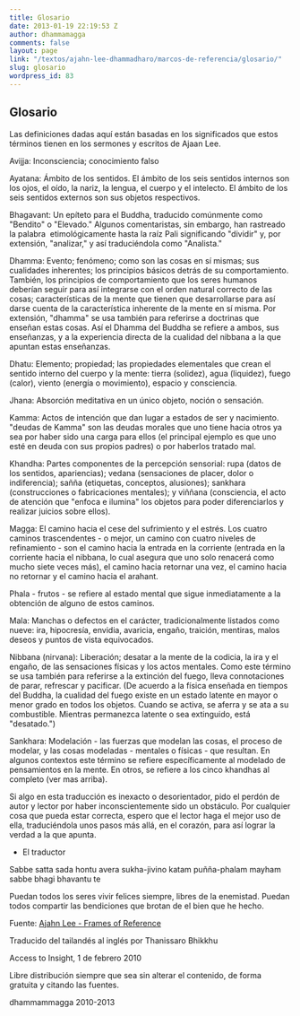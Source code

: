 ```yaml
---
title: Glosario
date: 2013-01-19 22:19:53 Z
author: dhammamagga
comments: false
layout: page
link: "/textos/ajahn-lee-dhammadharo/marcos-de-referencia/glosario/"
slug: glosario
wordpress_id: 83
---
```


## Glosario


Las definiciones dadas aquí están basadas en los significados que estos términos tienen en los sermones y escritos de Ajaan Lee.

Avijja: Inconsciencia; conocimiento falso

Ayatana: Ámbito de los sentidos. El ámbito de los seis sentidos internos son los ojos, el oído, la nariz, la lengua, el cuerpo y el intelecto. El ámbito de los seis sentidos externos son sus objetos respectivos.

Bhagavant: Un epíteto para el Buddha, traducido comúnmente como "Bendito" o "Elevado." Algunos comentaristas, sin embargo, han rastreado la palabra  etimológicamente hasta la raíz Pali significando "dividir" y, por extensión, "analizar," y así traduciéndola como "Analista."

Dhamma: Evento; fenómeno; como son las cosas en sí mismas; sus cualidades inherentes; los principios básicos detrás de su comportamiento. También, los principios de comportamiento que los seres humanos deberían seguir para así integrarse con el orden natural correcto de las cosas; características de la mente que tienen que desarrollarse para así darse cuenta de la característica inherente de la mente en sí misma. Por extensión, "dhamma" se usa también para referirse a doctrinas que enseñan estas cosas. Así el Dhamma del Buddha se refiere a ambos, sus enseñanzas, y a la experiencia directa de la cualidad del nibbana a la que apuntan estas enseñanzas.

Dhatu: Elemento; propiedad; las propiedades elementales que crean el sentido interno del cuerpo y la mente: tierra (solidez), agua (liquidez), fuego (calor), viento (energía o movimiento), espacio y consciencia.

Jhana: Absorción meditativa en un único objeto, noción o sensación.

Kamma: Actos de intención que dan lugar a estados de ser y nacimiento. "deudas de Kamma" son las deudas morales que uno tiene hacia otros ya sea por haber sido una carga para ellos (el principal ejemplo es que uno esté en deuda con sus propios padres) o por haberlos tratado mal.

Khandha: Partes componentes de la percepción sensorial: rupa (datos de los sentidos, apariencias); vedana (sensaciones de placer, dolor o indiferencia); sañña (etiquetas, conceptos, alusiones); sankhara (construcciones o fabricaciones mentales); y viññana (consciencia, el acto de atención que "enfoca e ilumina" los objetos para poder diferenciarlos y realizar juicios sobre ellos).

Magga: El camino hacia el cese del sufrimiento y el estrés. Los cuatro caminos trascendentes - o mejor, un camino con cuatro niveles de refinamiento - son el camino hacia la entrada en la corriente (entrada en la corriente hacia el nibbana, lo cual asegura que uno solo renacerá como mucho siete veces más), el camino hacia retornar una vez, el camino hacia no retornar y el camino hacia el arahant.

Phala - frutos - se refiere al estado mental que sigue inmediatamente a la obtención de alguno de estos caminos.

Mala: Manchas o defectos en el carácter, tradicionalmente listados como nueve: ira, hipocresía, envidia, avaricia, engaño, traición, mentiras, malos deseos y puntos de vista equivocados.

Nibbana (nirvana): Liberación; desatar a la mente de la codicia, la ira y el engaño, de las sensaciones físicas y los actos mentales. Como este término se usa también para referirse a la extinción del fuego, lleva connotaciones de parar, refrescar y pacificar. (De acuerdo a la física enseñada en tiempos del Buddha, la cualidad del fuego existe en un estado latente en mayor o menor grado en todos los objetos. Cuando se activa, se aferra y se ata a su combustible. Mientras permanezca latente o sea extinguido, está "desatado.")

Sankhara: Modelación - las fuerzas que modelan las cosas, el proceso de modelar, y las cosas modeladas - mentales o físicas - que resultan. En algunos contextos este término se refiere específicamente al modelado de pensamientos en la mente. En otros, se refiere a los cinco khandhas al completo (ver mas arriba).

Si algo en esta traducción es inexacto o desorientador, pido el perdón de autor y lector por haber inconscientemente sido un obstáculo. Por cualquier cosa que pueda estar correcta, espero que el lector haga el mejor uso de ella, traduciéndola unos pasos más allá, en el corazón, para así lograr la verdad a la que apunta.

- El traductor

Sabbe satta sada hontu
avera sukha-jivino
katam puñña-phalam mayham
sabbe bhagi bhavantu te

Puedan todos los seres vivir felices siempre,
libres de la enemistad.
Puedan todos compartir las bendiciones
que brotan de el bien que he hecho.<!-- more -->


Fuente: [Ajahn Lee - Frames of Reference](http://www.accesstoinsight.org/lib/thai/lee/frames.html)




Traducido del tailandés al inglés por Thanissaro Bhikkhu




Access to Insight, 1 de febrero 2010




Libre distribución siempre que sea sin alterar el contenido, de forma gratuita y citando las fuentes.




dhammammagga 2010-2013
